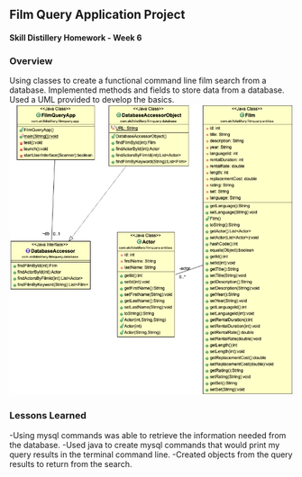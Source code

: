 ## Film Query Application Project
#### Skill Distillery Homework - Week 6

### Overview
Using classes to create a functional command line film search from a database. Implemented methods and fields to store data from a database. Used a UML provided to develop the basics.
![UML](https://github.com/alfarog1/FilmQueryProject/blob/master/FilmDatabase.png?raw=true)
### Lessons Learned
-Using mysql commands was able to retrieve the information needed from the database.
-Used java to create mysql commands that would print my query results in the terminal command line.
-Created objects from the query results to return from the search.

